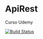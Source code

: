 # ApiRest
 Curso Udemy
 
 [![Build Status](https://travis-ci.org/joaoryff/ApiRest.svg?branch=main)](https://travis-ci.org/joaoryff/ApiRest)